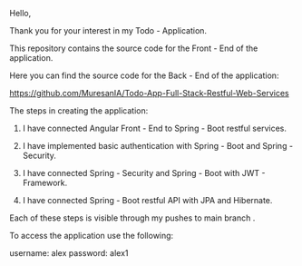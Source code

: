 Hello,

Thank you for your interest in my Todo - Application.

This repository contains the source code for the Front - End of the application.

Here you can find the source code for the Back - End of the application: 

https://github.com/MuresanIA/Todo-App-Full-Stack-Restful-Web-Services

The steps in creating the application:

1. I have connected Angular Front - End to Spring - Boot restful services.

2. I have implemented basic authentication with Spring - Boot and Spring - Security.

3. I have connected Spring - Security and Spring - Boot with JWT - Framework.

4. I have connected Spring - Boot restful API with JPA and Hibernate.


Each of these steps is visible through my pushes to  main  branch .

To access the application use the following:

username: alex
password: alex1

